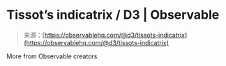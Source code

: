<!--yml
category: 未分类
date: 2024-05-27 14:34:21
-->

# Tissot’s indicatrix / D3 | Observable

> 来源：[https://observablehq.com/@d3/tissots-indicatrix](https://observablehq.com/@d3/tissots-indicatrix)

More from Observable creators